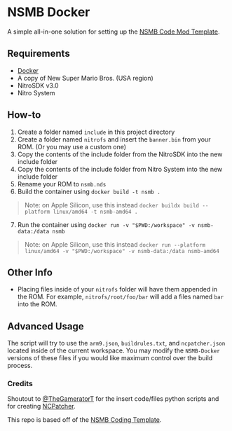 # NSMB Docker
A simple all-in-one solution for setting up the [NSMB Code Mod Template](https://github.com/MammaMiaTeam/NSMB-Code-Template).

## Requirements
- [Docker](https://docs.docker.com/desktop/)
- A copy of New Super Mario Bros. (USA region)
- NitroSDK v3.0
- Nitro System

## How-to
1. Create a folder named `include` in this project directory
2. Create a folder named `nitrofs` and insert the `banner.bin` from your ROM. (Or you may use a custom one)
3. Copy the contents of the include folder from the NitroSDK into the new include folder
4. Copy the contents of the include folder from Nitro System into the new include folder
5. Rename your ROM to `nsmb.nds`
6. Build the container using `docker build -t nsmb .`
>Note: on Apple Silicon, use this instead `docker buildx build --platform linux/amd64 -t nsmb-amd64 .`
7. Run the container using `docker run -v "$PWD:/workspace" -v nsmb-data:/data nsmb `
>Note: on Apple Silicon, use this instead `docker run --platform linux/amd64 -v "$PWD:/workspace" -v nsmb-data:/data nsmb-amd64`

## Other Info
- Placing files inside of your `nitrofs` folder will have them appended in the ROM. For example, `nitrofs/root/foo/bar` will add a files named `bar` into the ROM.

## Advanced Usage
The script will try to use the `arm9.json`, `buildrules.txt`, and `ncpatcher.json` located inside of the current workspace. You may modify the `NSMB-Docker` versions of these files if you would like maximum control over the build process.


### Credits
Shoutout to [@TheGameratorT](https://github.com/TheGameratorT) for the insert code/files python scripts and for creating [NCPatcher](https://github.com/TheGameratorT/NCPatcher/).

This repo is based off of the [NSMB Coding Template](https://github.com/MammaMiaTeam/NSMB-Code-Template).